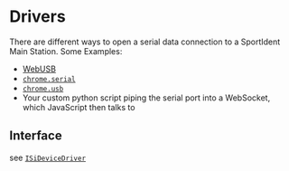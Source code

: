 # Drivers

There are different ways to open a serial data connection to a SportIdent Main Station.
Some Examples:
- [WebUSB](https://wicg.github.io/webusb/)
- [`chrome.serial`](https://developer.chrome.com/apps/serial)
- [`chrome.usb`](https://developer.chrome.com/apps/usb)
- Your custom python script piping the serial port into a WebSocket, which JavaScript then talks to

## Interface
see [`ISiDeviceDriver`](ISiDeviceDriver.ts)
